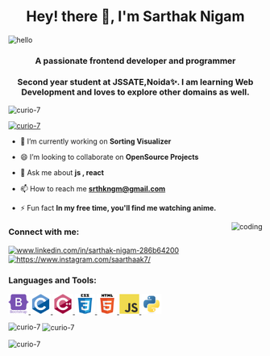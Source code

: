 <h1 align="center">Hey! there 👋, I'm Sarthak Nigam </h1>
<img align="center" alt="hello" width="400" src="https://dribbble.com/shots/3006366-Hello-Dribbble?utm_source=Clipboard_Shot&utm_campaign=Subgrafik&utm_content=Hello%20Dribbble!&utm_medium=Social_Share&utm_source=Clipboard_Shot&utm_campaign=Subgrafik&utm_content=Hello%20Dribbble!&utm_medium=Social_Share">
<h3 align="center">A passionate frontend developer and programmer</h3>
<h3 align="center">Second year student at JSSATE,Noida✨. I am learning Web Development and loves to explore other domains as well.</h3>

<p align="left"> <img src="https://komarev.com/ghpvc/?username=curio-7&label=Profile%20views&color=0e75b6&style=flat" alt="curio-7" /> </p>

<p align="left"> <a href="https://github.com/ryo-ma/github-profile-trophy"><img src="https://github-profile-trophy.vercel.app/?username=curio-7" alt="curio-7" /></a> </p>

- 🔭 I’m currently working on **Sorting Visualizer**

- 😄 I’m looking to collaborate on **OpenSource Projects**

- 💬 Ask me about **js , react**

- 📫 How to reach me **srthkngm@gmail.com**

- ⚡ Fun fact **In my free time, you'll find me watching anime.**

<img align="right" alt="coding" src="https://dribbble.com/shots/4171367-Coding-Freak?utm_source=Clipboard_Shot&utm_campaign=studiohakuna&utm_content=Coding%20Freak&utm_medium=Social_Share&utm_source=Clipboard_Shot&utm_campaign=studiohakuna&utm_content=Coding%20Freak&utm_medium=Social_Share">

<h3 align="left">Connect with me:</h3>
<p align="left">
<a href="https://linkedin.com/in/www.linkedin.com/in/sarthak-nigam-286b64200" target="blank"><img align="center" src="https://raw.githubusercontent.com/rahuldkjain/github-profile-readme-generator/master/src/images/icons/Social/linked-in-alt.svg" alt="www.linkedin.com/in/sarthak-nigam-286b64200" height="30" width="40" /></a>
<a href="https://instagram.com/https://www.instagram.com/saarthaak7/" target="blank"><img align="center" src="https://raw.githubusercontent.com/rahuldkjain/github-profile-readme-generator/master/src/images/icons/Social/instagram.svg" alt="https://www.instagram.com/saarthaak7/" height="30" width="40" /></a>
</p>

<h3 align="left">Languages and Tools:</h3>
<p align="left"> <a href="https://getbootstrap.com" target="_blank" rel="noreferrer"> <img src="https://raw.githubusercontent.com/devicons/devicon/master/icons/bootstrap/bootstrap-plain-wordmark.svg" alt="bootstrap" width="40" height="40"/> </a> <a href="https://www.cprogramming.com/" target="_blank" rel="noreferrer"> <img src="https://raw.githubusercontent.com/devicons/devicon/master/icons/c/c-original.svg" alt="c" width="40" height="40"/> </a> <a href="https://www.w3schools.com/cpp/" target="_blank" rel="noreferrer"> <img src="https://raw.githubusercontent.com/devicons/devicon/master/icons/cplusplus/cplusplus-original.svg" alt="cplusplus" width="40" height="40"/> </a> <a href="https://www.w3schools.com/css/" target="_blank" rel="noreferrer"> <img src="https://raw.githubusercontent.com/devicons/devicon/master/icons/css3/css3-original-wordmark.svg" alt="css3" width="40" height="40"/> </a> <a href="https://www.w3.org/html/" target="_blank" rel="noreferrer"> <img src="https://raw.githubusercontent.com/devicons/devicon/master/icons/html5/html5-original-wordmark.svg" alt="html5" width="40" height="40"/> </a> <a href="https://developer.mozilla.org/en-US/docs/Web/JavaScript" target="_blank" rel="noreferrer"> <img src="https://raw.githubusercontent.com/devicons/devicon/master/icons/javascript/javascript-original.svg" alt="javascript" width="40" height="40"/> </a> <a href="https://www.python.org" target="_blank" rel="noreferrer"> <img src="https://raw.githubusercontent.com/devicons/devicon/master/icons/python/python-original.svg" alt="python" width="40" height="40"/> </a> </p>

<p><img align="left" src="https://github-readme-stats.vercel.app/api/top-langs?username=curio-7&show_icons=true&locale=en&layout=compact" alt="curio-7" /></p>

<p>&nbsp;<img align="center" src="https://github-readme-stats.vercel.app/api?username=curio-7&show_icons=true&locale=en" alt="curio-7" /></p>

<p><img align="center" src="https://github-readme-streak-stats.herokuapp.com/?user=curio-7&" alt="curio-7" /></p>

